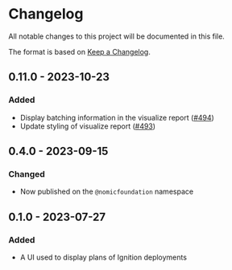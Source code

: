 # Changelog

All notable changes to this project will be documented in this file.

The format is based on [Keep a Changelog](https://keepachangelog.com/en/1.0.0/).

## 0.11.0 - 2023-10-23

### Added

- Display batching information in the visualize report ([#494](https://github.com/NomicFoundation/hardhat-ignition/issues/494))
- Update styling of visualize report ([#493](https://github.com/NomicFoundation/hardhat-ignition/issues/493))

## 0.4.0 - 2023-09-15

### Changed

- Now published on the `@nomicfoundation` namespace

## 0.1.0 - 2023-07-27

### Added

- A UI used to display plans of Ignition deployments

